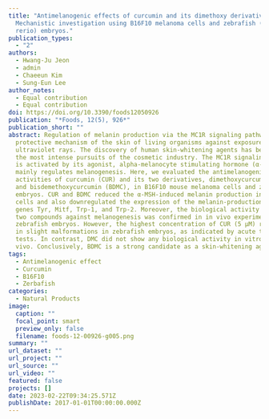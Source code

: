 ```yaml
---
title: "Antimelanogenic effects of curcumin and its dimethoxy derivatives:
  Mechanistic investigation using B16F10 melanoma cells and zebrafish (Danio
  rerio) embryos."
publication_types:
  - "2"
authors:
  - Hwang-Ju Jeon
  - admin
  - Chaeeun Kim
  - Sung-Eun Lee
author_notes:
  - Equal contribution
  - Equal contribution
doi: https://doi.org/10.3390/foods12050926
publication: "*Foods, 12(5), 926*"
publication_short: ""
abstract: Regulation of melanin production via the MC1R signaling pathway is a
  protective mechanism of the skin of living organisms against exposure to
  ultraviolet rays. The discovery of human skin-whitening agents has been one of
  the most intense pursuits of the cosmetic industry. The MC1R signaling pathway
  is activated by its agonist, alpha-melanocyte stimulating hormone (α-MSH), and
  mainly regulates melanogenesis. Here, we evaluated the antimelanogenic
  activities of curcumin (CUR) and its two derivatives, dimethoxycurcumin (DMC)
  and bisdemethoxycurcumin (BDMC), in B16F10 mouse melanoma cells and zebrafish
  embryos. CUR and BDMC reduced the α-MSH-induced melanin production in B16F10
  cells and also downregulated the expression of the melanin-production-related
  genes Tyr, Mitf, Trp-1, and Trp-2. Moreover, the biological activity of these
  two compounds against melanogenesis was confirmed in in vivo experiments using
  zebrafish embryos. However, the highest concentration of CUR (5 µM) resulted
  in slight malformations in zebrafish embryos, as indicated by acute toxicity
  tests. In contrast, DMC did not show any biological activity in vitro or in
  vivo. Conclusively, BDMC is a strong candidate as a skin-whitening agent.
tags:
  - Antimelanogenic effect
  - Curcumin
  - B16F10
  - Zerbafish
categories:
  - Natural Products
image:
  caption: ""
  focal_point: smart
  preview_only: false
  filename: foods-12-00926-g005.png
summary: ""
url_dataset: ""
url_project: ""
url_source: ""
url_video: ""
featured: false
projects: []
date: 2023-02-22T09:34:25.571Z
publishDate: 2017-01-01T00:00:00.000Z
---
```

